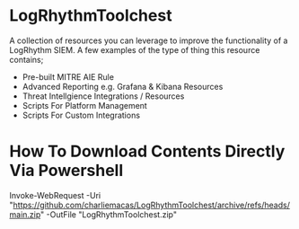 # LogRhythmToolchest

A collection of resources you can leverage to improve the functionality of a LogRhythm SIEM. A few examples of the type of thing this resource contains; 

- Pre-built MITRE AIE Rule
- Advanced Reporting e.g. Grafana & Kibana Resources
- Threat Intellgience Integrations / Resources
- Scripts For Platform Management
- Scripts For Custom Integrations

 # How To Download Contents Directly Via Powershell

Invoke-WebRequest -Uri "https://github.com/charliemacas/LogRhythmToolchest/archive/refs/heads/main.zip" -OutFile "LogRhythmToolchest.zip"
